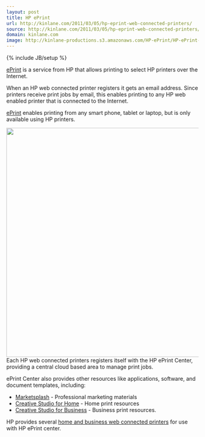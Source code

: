 ```yaml
---
layout: post
title: HP ePrint
url: http://kinlane.com/2011/03/05/hp-eprint-web-connected-printers/
source: http://kinlane.com/2011/03/05/hp-eprint-web-connected-printers/
domain: kinlane.com
image: http://kinlane-productions.s3.amazonaws.com/HP-ePrint/HP-ePrint-Overview.png
---
```

{% include JB/setup %}<p><a title="ePrint" href="http://h30495.www3.hp.com/?jumpid=in_R11549/eprintcenter">ePrint</a> is a service from HP that allows printing to select HP printers over the Internet.<p></p>
When an HP web connected printer registers it gets an email address. Since printers receive print jobs by email, this enables printing to any HP web enabled printer that is connected to the Internet.<p></p>
<a title="ePrint" href="http://h30495.www3.hp.com/?jumpid=in_R11549/eprintcenter">ePrint</a> enables printing from any smart phone, tablet or laptop, but is only available using HP printers.<p></p>
<a href="http://kinlane-productions.s3.amazonaws.com/HP-ePrint/HP-ePrint-Overview.png">
<img class="aligncenter" src="http://kinlane-productions.s3.amazonaws.com/HP-ePrint/HP-ePrint-Overview.png" alt="" width="600" />
</a>
Each HP web connected printers registers itself with the HP ePrint Center, providing a central cloud based area to manage print jobs.<p></p>
ePrint Center also provides other resources like applications, software, and document templates, including:
<ul class="mainlist">
	<li><a title="HP Marketsplash" href="https://www.marketsplash.com/marketsplash/flow/home?execution=e1s2">Marketsplash</a> - Professional marketing materials</li>
	<li><a title="HP Creative Studio for Home" href="http://www.hp.com/hho/hp_create/?jumpid=in_R11549eprintercenter">Creative Studio for Home</a> - Home print resources</li>
	<li><a title="Creative Studio for Business" href="http://www.hp.com/hho/smb_hp_create/">Creative Studio for Business</a> - Business print resources.</li>
</ul>
HP provides several <a title="HP web connected printers" href="http://www.hp.com/united-states/campaigns/2009/hho/photosmart/sites/en_us/index.html?jumpid=in_R11549_go/touchprinting#/http://www.hp.com/united-states/campaigns/2009/hho/photosmart/sites/en_us/">home and business web connected printers</a> for use with HP ePrint center.
</p>
